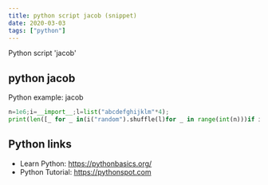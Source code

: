 ```yaml
---
title: python script jacob (snippet)
date: 2020-03-03
tags: ["python"]
---
```

Python script 'jacob'


## python jacob

Python example: jacob

```python
n=1e6;i=__import__;l=list("abcdefghijklm"*4);
print(len([_ for _ in(i("random").shuffle(l)for _ in range(int(n)))if i("re").search(r"(.)\1","".join(l))])/n)

```

## Python links

- Learn Python: https://pythonbasics.org/
- Python Tutorial: https://pythonspot.com
